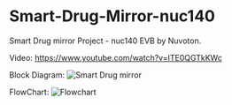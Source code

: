 # Smart-Drug-Mirror-nuc140
Smart Drug mirror Project - nuc140 EVB by Nuvoton. 

Video:
https://www.youtube.com/watch?v=ITE0QGTkKWc

Block Diagram:
![Smart Drug mirror](https://user-images.githubusercontent.com/50461594/174140080-33c9f042-7a08-4c21-a1d4-8e71c0c52758.png)

FlowChart:
![Flowchart](https://user-images.githubusercontent.com/50461594/174141326-aab1629f-1bea-408f-87eb-877ebce00c96.jpg)
